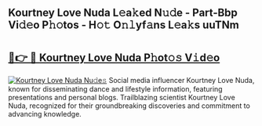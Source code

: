 ## Kourtney Love Nuda L𝚎a𝚔ed N𝚞𝚍e - Part-Bbp Vi𝚍𝚎o P𝚑𝚘tos - H𝚘𝚝 O𝚗𝚕yf𝚊ns L𝚎a𝚔s uuTNm

# <h2><a href="http://kfanr3.oniu.top/?m=Kourtney+Love+Nuda">🔗👉 🔴 Kourtney Love Nuda P𝚑ot𝚘𝚜 V𝚒d𝚎o</a></h2>

[![Kourtney Love Nuda Nu𝚍e𝚜](https://i.imgur.com/0qMVB7G.gif)](http://kfanr3.oniu.top/?m=Kourtney+Love+Nuda)
Social media influencer Kourtney Love Nuda, known for disseminating dance and lifestyle information, featuring presentations and personal blogs. Trailblazing scientist Kourtney Love Nuda, recognized for their groundbreaking discoveries and commitment to advancing knowledge.  
